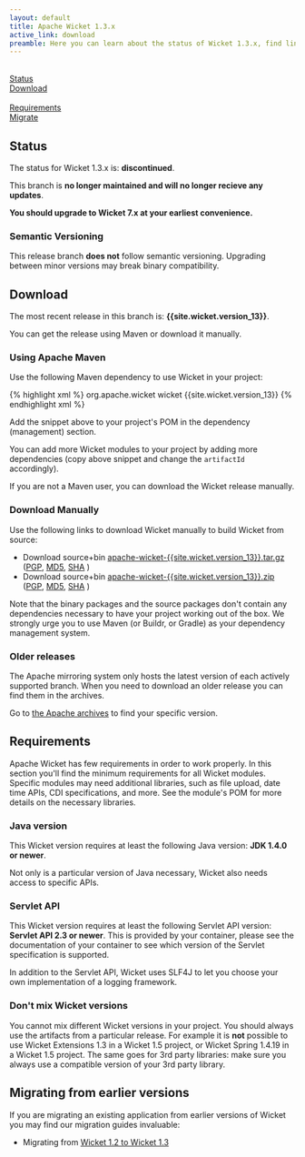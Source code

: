 ```yaml
---
layout: default
title: Apache Wicket 1.3.x
active_link: download
preamble: Here you can learn about the status of Wicket 1.3.x, find links to download it, learn how to configure your Maven POM to use Wicket, find the minimal requirements, and migrate your existing application to this Wicket version.
---
```


<div class="button-bar">
	<a class="button" href="#status"><i class="fa fa-info-circle"></i><br>Status</a>
	<a class="button" href="#download"><i class="fa fa-download"></i><br>Download</a>
</div>
<div class="button-bar">
	<a class="button" href="#requirements"><i class="fa fa-exclamation-triangle"></i><br>Requirements</a>
	<a class="button" href="#migrate"><i class="fa fa-history"></i><br>Migrate</a>
</div>

## Status

The status for Wicket 1.3.x is: **discontinued**.

This branch is **no longer maintained and will no longer recieve any updates**.

<i class="fa fa-exclamation-circle"></i>
**You should upgrade to Wicket 7.x at your earliest convenience.**

### Semantic Versioning

This release branch **does not** follow semantic versioning. Upgrading
between minor versions may break binary compatibility.

## Download

The most recent release in this branch is: **{{site.wicket.version_13}}**. 

You can get the release using Maven or download it manually.

### Using Apache Maven

Use the following Maven dependency to use Wicket in your project:

{% highlight xml %}
<dependency>
    <groupId>org.apache.wicket</groupId>
    <artifactId>wicket</artifactId>
    <version>{{site.wicket.version_13}}</version>
</dependency>
{% endhighlight xml %}

Add the snippet above to your project's POM in the dependency
(management) section.

You can add more Wicket modules to your project by adding more
dependencies (copy above snippet and change the `artifactId`
accordingly).

If you are not a Maven user, you can download the Wicket release manually.

### Download Manually

Use the following links to download Wicket manually to build Wicket
from source:

- Download source+bin [apache-wicket-{{site.wicket.version_13}}.tar.gz](https://archive.apache.org/dist/wicket/{{site.wicket.version_13}}/apache-wicket-{{site.wicket.version_13}}.tar.gz)
([PGP](https://archive.apache.org/dist/wicket/{{site.wicket.version_13}}/apache-wicket-{{site.wicket.version_13}}.tar.gz.asc),
[MD5](https://archive.apache.org/dist/wicket/{{site.wicket.version_13}}/apache-wicket-{{site.wicket.version_13}}.tar.gz.md5),
[SHA](https://archive.apache.org/dist/wicket/{{site.wicket.version_13}}/apache-wicket-{{site.wicket.version_13}}.tar.gz.sha)
)
- Download source+bin [apache-wicket-{{site.wicket.version_13}}.zip](https://archive.apache.org/wicket/{{site.wicket.version_13}}/apache-wicket-{{site.wicket.version_13}}.zip)
([PGP](http://archive.apache.org/dist/wicket/{{site.wicket.version_13}}/apache-wicket-{{site.wicket.version_13}}.zip.asc),
[MD5](http://archive.apache.org/dist/wicket/{{site.wicket.version_13}}/apache-wicket-{{site.wicket.version_13}}.zip.md5),
[SHA](http://archive.apache.org/dist/wicket/{{site.wicket.version_13}}/apache-wicket-{{site.wicket.version_13}}.zip.sha)
)

Note that the binary packages and the source packages don't contain any
dependencies necessary to have your project working out of the box. We
strongly urge you to use Maven (or Buildr, or Gradle) as your
dependency management system.

### Older releases

The Apache mirroring system only hosts the latest version of each actively supported branch.
When you need to download an older release you can find them in the archives.

Go to [the Apache archives](https://archive.apache.org/dist/wicket) to find your specific version.

## Requirements

Apache Wicket has few requirements in order to work properly. In this
section you'll find the minimum requirements for all Wicket modules.
Specific modules may need additional libraries, such as file upload,
date time APIs, CDI specifications, and more. See the module's POM for
more details on the necessary libraries.

### Java version

This Wicket version requires at least the following Java version: **JDK 1.4.0 or newer**.

Not only is a particular version of Java necessary, Wicket also needs
access to specific APIs.

### Servlet API

This Wicket version requires at least the following Servlet API
version: **Servlet API 2.3 or newer**. This is provided by your
container, please see the documentation of your container to see which
version of the Servlet specification is supported.

In addition to the Servlet API, Wicket uses SLF4J to let you choose
your own implementation of a logging framework.

### Don't mix Wicket versions

You cannot mix different Wicket versions in your project. You should
always use the artifacts from a particular release. For example it is
**not** possible to use Wicket Extensions 1.3 in a Wicket 1.5 project,
or Wicket Spring 1.4.19 in a Wicket 1.5 project. The same goes for 3rd
party libraries: make sure you always use a compatible version of your
3rd party library.

## Migrating from earlier versions

If you are migrating an existing application from earlier versions of
Wicket you may find our migration guides invaluable:

 * Migrating from [Wicket 1.2 to Wicket 1.3](https://cwiki.apache.org/confluence/display/WICKET/Migrating+to+Wicket+1.3)

